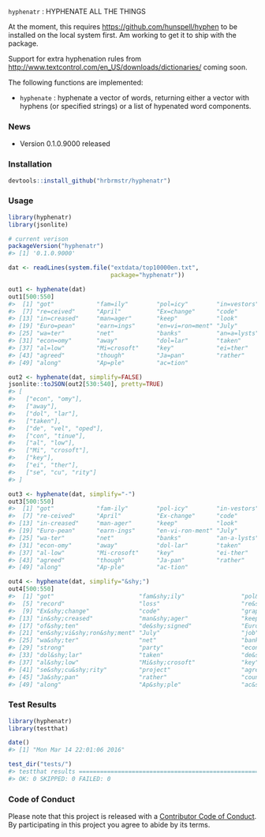 <!-- README.md is generated from README.Rmd. Please edit that file -->
`hyphenatr` : HYPHENATE ALL THE THINGS

At the moment, this requires <https://github.com/hunspell/hyphen> to be installed on the local system first. Am working to get it to ship with the package.

Support for extra hyphenation rules from <http://www.textcontrol.com/en_US/downloads/dictionaries/> coming soon.

The following functions are implemented:

-   `hyphenate` : hyphenate a vector of words, returning either a vector with hyphens (or specified strings) or a list of hypenated word components.

### News

-   Version 0.1.0.9000 released

### Installation

``` r
devtools::install_github("hrbrmstr/hyphenatr")
```

### Usage

``` r
library(hyphenatr)
library(jsonlite)

# current verison
packageVersion("hyphenatr")
#> [1] '0.1.0.9000'

dat <- readLines(system.file("extdata/top10000en.txt",
                             package="hyphenatr"))

out1 <- hyphenate(dat)
out1[500:550]
#>  [1] "got"            "fam=ily"        "pol=icy"        "in=vestors"     "record"         "loss"          
#>  [7] "re=ceived"      "April"          "Ex=change"      "code"           "graph=ics"      "agency"        
#> [13] "in=creased"     "man=ager"       "keep"           "look"           "of=ten"         "de=signed"     
#> [19] "Euro=pean"      "earn=ings"      "en=vi=ron=ment" "July"           "job"            "third"         
#> [25] "wa=ter"         "net"            "banks"          "an=a=lysts"     "strong"         "party"         
#> [31] "econ=omy"       "away"           "dol=lar"        "taken"          "de=vel=oped"    "con=tinue"     
#> [37] "al=low"         "Mi=crosoft"     "key"            "ei=ther"        "se=cu=rity"     "project"       
#> [43] "agreed"         "though"         "Ja=pan"         "rather"         "coun=tries"     "plant"         
#> [49] "along"          "Ap=ple"         "ac=tion"

out2 <- hyphenate(dat, simplify=FALSE)
jsonlite::toJSON(out2[530:540], pretty=TRUE)
#> [
#>   ["econ", "omy"],
#>   ["away"],
#>   ["dol", "lar"],
#>   ["taken"],
#>   ["de", "vel", "oped"],
#>   ["con", "tinue"],
#>   ["al", "low"],
#>   ["Mi", "crosoft"],
#>   ["key"],
#>   ["ei", "ther"],
#>   ["se", "cu", "rity"]
#> ]

out3 <- hyphenate(dat, simplify="-")
out3[500:550]
#>  [1] "got"            "fam-ily"        "pol-icy"        "in-vestors"     "record"         "loss"          
#>  [7] "re-ceived"      "April"          "Ex-change"      "code"           "graph-ics"      "agency"        
#> [13] "in-creased"     "man-ager"       "keep"           "look"           "of-ten"         "de-signed"     
#> [19] "Euro-pean"      "earn-ings"      "en-vi-ron-ment" "July"           "job"            "third"         
#> [25] "wa-ter"         "net"            "banks"          "an-a-lysts"     "strong"         "party"         
#> [31] "econ-omy"       "away"           "dol-lar"        "taken"          "de-vel-oped"    "con-tinue"     
#> [37] "al-low"         "Mi-crosoft"     "key"            "ei-ther"        "se-cu-rity"     "project"       
#> [43] "agreed"         "though"         "Ja-pan"         "rather"         "coun-tries"     "plant"         
#> [49] "along"          "Ap-ple"         "ac-tion"

out4 <- hyphenate(dat, simplify="&shy;")
out4[500:550]
#>  [1] "got"                        "fam&shy;ily"                "pol&shy;icy"                "in&shy;vestors"            
#>  [5] "record"                     "loss"                       "re&shy;ceived"              "April"                     
#>  [9] "Ex&shy;change"              "code"                       "graph&shy;ics"              "agency"                    
#> [13] "in&shy;creased"             "man&shy;ager"               "keep"                       "look"                      
#> [17] "of&shy;ten"                 "de&shy;signed"              "Euro&shy;pean"              "earn&shy;ings"             
#> [21] "en&shy;vi&shy;ron&shy;ment" "July"                       "job"                        "third"                     
#> [25] "wa&shy;ter"                 "net"                        "banks"                      "an&shy;a&shy;lysts"        
#> [29] "strong"                     "party"                      "econ&shy;omy"               "away"                      
#> [33] "dol&shy;lar"                "taken"                      "de&shy;vel&shy;oped"        "con&shy;tinue"             
#> [37] "al&shy;low"                 "Mi&shy;crosoft"             "key"                        "ei&shy;ther"               
#> [41] "se&shy;cu&shy;rity"         "project"                    "agreed"                     "though"                    
#> [45] "Ja&shy;pan"                 "rather"                     "coun&shy;tries"             "plant"                     
#> [49] "along"                      "Ap&shy;ple"                 "ac&shy;tion"
```

### Test Results

``` r
library(hyphenatr)
library(testthat)

date()
#> [1] "Mon Mar 14 22:01:06 2016"

test_dir("tests/")
#> testthat results ========================================================================================================
#> OK: 0 SKIPPED: 0 FAILED: 0
```

### Code of Conduct

Please note that this project is released with a [Contributor Code of Conduct](CONDUCT.md). By participating in this project you agree to abide by its terms.
